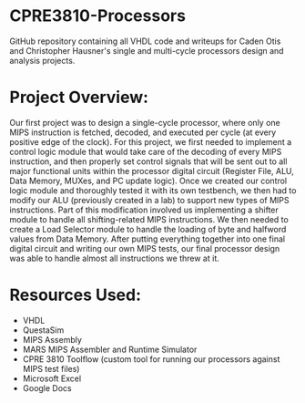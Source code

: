 # CPRE3810-Processors
GitHub repository containing all VHDL code and writeups for Caden Otis and Christopher Hausner's single and multi-cycle processors design and analysis projects.

# Project Overview:
Our first project was to design a single-cycle processor, where only one MIPS instruction is fetched, decoded, and executed per cycle (at every positive edge of the clock). For this project, we first needed to implement a control logic module that would take care of the decoding of every MIPS instruction, and then properly set control signals that will be sent out to all major functional units within the processor digital circuit (Register File, ALU, Data Memory, MUXes, and PC update logic). Once we created our control logic module and thoroughly tested it with its own testbench, we then had to modify our ALU (previously created in a lab) to support new types of MIPS instructions. Part of this modification involved us implementing a shifter module to handle all shifting-related MIPS instructions. We then needed to create a Load Selector module to handle the loading of byte and halfword values from Data Memory. After putting everything together into one final digital circuit and writing our own MIPS tests, our final processor design was able to handle almost all instructions we threw at it. 

# Resources Used: 
 - VHDL
 - QuestaSim
 - MIPS Assembly
 - MARS MIPS Assembler and Runtime Simulator
 - CPRE 3810 Toolflow (custom tool for running our processors against MIPS test files)
 - Microsoft Excel
 - Google Docs
